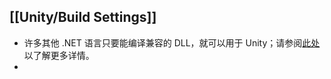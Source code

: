 ## [[Unity/Build Settings]]
- 许多其他 .NET 语言只要能编译兼容的 DLL，就可以用于 Unity；请参阅[此处](https://docs.unity3d.com/cn/2022.3/Manual/UsingDLL.html)以了解更多详情。
-